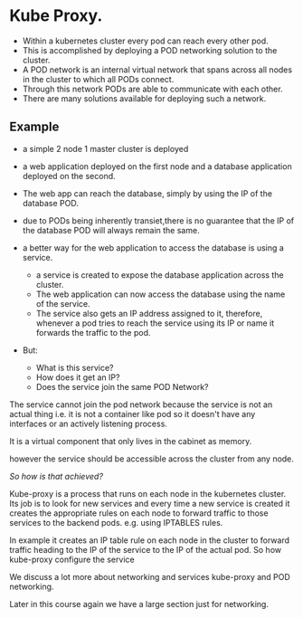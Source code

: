 # Kube Proxy.

- Within a kubernetes cluster every pod can reach every other pod.
- This is accomplished by deploying a POD networking solution to the cluster. 
- A POD network is an internal virtual network that spans across all nodes in the cluster to which all PODs connect.
- Through this network PODs are able to communicate with each other.
- There are many solutions available for deploying such a network.

## Example 

- a simple 2 node 1 master cluster is deployed
- a web application deployed on the first node and a database application deployed on the second.
- The web app can reach the database, simply by using the IP of the database POD.
- due to PODs being inherently transiet,there is no guarantee that the IP of the database POD will always remain the same.
- a better way for the web application to access the database is using a service. 
    - a service is created to expose the database application across the cluster.
    - The web application can now access the database using the name of the service.
    - The service also gets an IP address assigned to it, therefore, whenever a pod tries to reach the service using its IP or name it forwards the traffic to the pod.

- But:
    - What is this service? 
    - How does it get an IP?
    - Does the service join the same POD Network?

The service cannot join the pod network because the service is not an actual thing i.e. it is not a container like pod so it doesn't have any interfaces or an actively listening process.

It is a virtual component that only lives in the cabinet as memory.

however the service should be accessible across the cluster from any node.

_So how is that achieved?_

Kube-proxy is a process that runs on each node in the kubernetes cluster. Its job is to look for new services and every time a new service is created it creates the appropriate rules on each node to forward traffic to those services to the backend pods. e.g. using IPTABLES rules.

In example it creates an IP table rule on each node in the cluster to forward traffic heading to the IP of the service  to the IP of the actual pod. So how kube-proxy configure the service

We discuss a lot more about networking and services kube-proxy and POD networking.

Later in this course again we have a large section just for networking.
